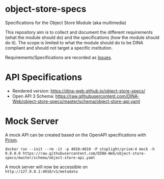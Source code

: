 # object-store-specs
Specifications for the Object Store Module (aka multimedia)

This repository aim is to collect and document the different requirements (what the module should do) and the specifications (how the module should do it). The scope is limited to what the module should do to be DINA compliant and should not target a specific institution. 

Requirements/Specifications are recorded as [Issues](https://github.com/DINA-Web/object-store-specs/issues).

# API Specifications

* Rendered version: https://dina-web.github.io/object-store-specs/
* Open API 3 Schema: https://raw.githubusercontent.com/DINA-Web/object-store-specs/master/schema/object-store-api.yaml

# Mock Server
A mock API can be created based on the OpenAPI specifications with [Prism](https://github.com/stoplightio/prism).

`docker run --init --rm -it -p 4010:4010 -P stoplight/prism:4 mock -h 0.0.0.0 https://raw.githubusercontent.com/DINA-Web/object-store-specs/master/schema/object-store-api.yaml`

A mock server will now be accessible on `http://127.0.0.1:4010/v1/metadata`
